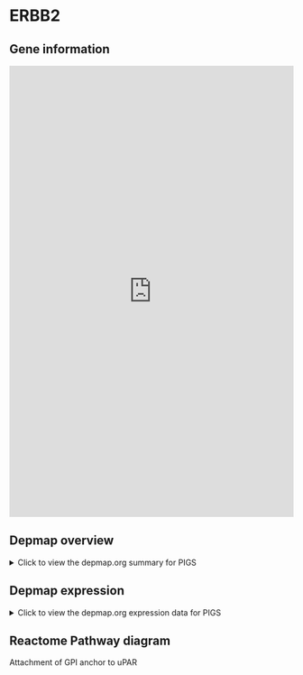 <h1>ERBB2</h1>

<h2>Gene information</h2>
<iframe src="https://depmap.org/portal/gene/PIGS?tab=about" style="border:none;width:100%;height:800px"></iframe>

<h2>Depmap overview</h2>
<details>
  <summary>Click to view the depmap.org summary for PIGS</summary>
  <iframe src="https://depmap.org/portal/gene/PIGS?tab=overview" style="border:none;width:100%;height:800px"></iframe>
</details>

<h2>Depmap expression</h2>
<details>
  <summary>Click to view the depmap.org expression data for PIGS</summary>
  <iframe src="https://depmap.org/portal/gene/PIGS?tab=characterization" style="border:none;width:100%;height:800px"></iframe>
</details>



<h2>Reactome Pathway diagram</h2>
Attachment of GPI anchor to uPAR
<div id="diagramHolder"></div>

<script>
    //Creating the Reactome Diagram widget
    //Take into account a proxy needs to be set up in your server side pointing to www.reactome.org
    function onReactomeDiagramReady(){  //This function is automatically called when the widget code is ready to be used
        var diagram = Reactome.Diagram.create({
            "placeHolder" : "diagramHolder",
            "width" : 900,
            "height" : 500
        });

        //Initialising it to the "Hemostasis" pathway
        diagram.loadDiagram("R-HSA-162791");

        //Adding different listeners

        diagram.onDiagramLoaded(function (loaded) {
            console.info("Loaded ", loaded);
            diagram.flagItems("BAD");
	    diagram.flagItems("Q92934");
            if (loaded == "R-HSA-162791") diagram.selectItem("R-HSA-162791");
        });

     }
</script>



